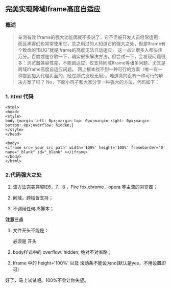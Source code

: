 ## 完美实现跨域Iframe高度自适应

### 概述
> 亲测有效
> Iframe的强大功能偶就不多说了，它不但被开发人员经常运用，而且黑客们也常常使用它，总之用过的人知道它的强大之处，但是Iframe有个致命的“BUG”就是iframe的高度无法自动适应，
> 这一点让很多人都头疼万分。百度或是谷歌一下，确实很多解决方法，但尝试一下，会发现问题很多：浏览器兼容性差，不能自适应，仅支持同域Iframe等诸多问题，尤其是跨域Iframe高度自适应问题。
> 网上根本找不到一种可行的方案（唯一有一种提到加入代理页面的，经过测试发现无用）。难道真的没有一种可行的解决方案了吗？ No，下面小鸣子和大家分享一种强大的方法，代码如下：

 
### 1. html 代码
	<html>
	<head>
	<style>
	body {margin-left: 0px;margin-top: 0px;margin-right: 0px;margin-bottom: 0px;overflow: hidden;}
	</style>
	</head>

	<body>
	<iframe src='your src path' width='100%' height='100%' frameborder='0' name="_blank" id="_blank" ></iframe>
	</body>
	</html>

 
### 2.代码强大之处

1. 该方法完美兼容IE6，7，8 ，Fire fox,chrome，opera 等主流的浏览器；

2. 同域，跨域皆支持；

3. 不调用任何JS脚本；


**注意三点**

1. 文件开头不能是：
	<!DOCTYPE html PUBLIC "-//W3C//DTD XHTML 1.0 Transitional//EN" "http://www.w3.org/TR/xhtml1/DTD/xhtml1-transitional.dtd">
	<html xmlns="http://www.w3.org/1999/xhtml">

	必须是 <html> 开头
2. body样式中的 overflow: hidden; 绝对不对省略；
3. Iframe 中的 height='100%' 以及 滚动条不能设为no(默认是yes，不用设置即可)

好了，马上试试吧。100%不会让你失望。